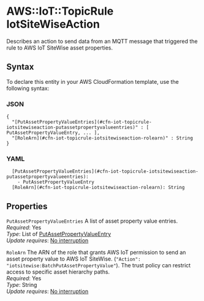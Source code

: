# AWS::IoT::TopicRule IotSiteWiseAction<a name="aws-properties-iot-topicrule-iotsitewiseaction"></a>

Describes an action to send data from an MQTT message that triggered the rule to AWS IoT SiteWise asset properties\.

## Syntax<a name="aws-properties-iot-topicrule-iotsitewiseaction-syntax"></a>

To declare this entity in your AWS CloudFormation template, use the following syntax:

### JSON<a name="aws-properties-iot-topicrule-iotsitewiseaction-syntax.json"></a>

```
{
  "[PutAssetPropertyValueEntries](#cfn-iot-topicrule-iotsitewiseaction-putassetpropertyvalueentries)" : [ PutAssetPropertyValueEntry, ... ],
  "[RoleArn](#cfn-iot-topicrule-iotsitewiseaction-rolearn)" : String
}
```

### YAML<a name="aws-properties-iot-topicrule-iotsitewiseaction-syntax.yaml"></a>

```
  [PutAssetPropertyValueEntries](#cfn-iot-topicrule-iotsitewiseaction-putassetpropertyvalueentries): 
    - PutAssetPropertyValueEntry
  [RoleArn](#cfn-iot-topicrule-iotsitewiseaction-rolearn): String
```

## Properties<a name="aws-properties-iot-topicrule-iotsitewiseaction-properties"></a>

`PutAssetPropertyValueEntries`  <a name="cfn-iot-topicrule-iotsitewiseaction-putassetpropertyvalueentries"></a>
A list of asset property value entries\.  
*Required*: Yes  
*Type*: List of [PutAssetPropertyValueEntry](aws-properties-iot-topicrule-putassetpropertyvalueentry.md)  
*Update requires*: [No interruption](https://docs.aws.amazon.com/AWSCloudFormation/latest/UserGuide/using-cfn-updating-stacks-update-behaviors.html#update-no-interrupt)

`RoleArn`  <a name="cfn-iot-topicrule-iotsitewiseaction-rolearn"></a>
The ARN of the role that grants AWS IoT permission to send an asset property value to AWS IoT SiteWise\. \(`"Action": "iotsitewise:BatchPutAssetPropertyValue"`\)\. The trust policy can restrict access to specific asset hierarchy paths\.  
*Required*: Yes  
*Type*: String  
*Update requires*: [No interruption](https://docs.aws.amazon.com/AWSCloudFormation/latest/UserGuide/using-cfn-updating-stacks-update-behaviors.html#update-no-interrupt)